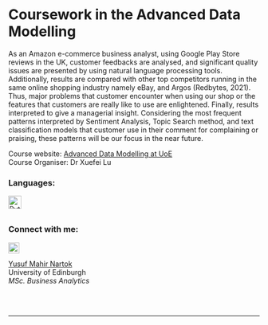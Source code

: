 # Coursework in the Advanced Data Modelling
As an Amazon e-commerce business analyst, using Google Play Store reviews in the UK, customer feedbacks are analysed, and significant quality issues are presented by using natural language processing tools. Additionally, results are compared with other top competitors running in the same online shopping industry namely eBay, and Argos (Redbytes, 2021). Thus, major problems that customer encounter when using our shop or the features that customers are really like to use are enlightened. Finally, results interpreted to give a managerial insight. Considering the most frequent patterns interpreted by Sentiment Analysis, Topic Search method, and text classification models that customer use in their comment for complaining or praising, these patterns will be our focus in the near future. 
<br />

Course website: [Advanced Data Modelling at UoE][coursewebsite]
<br />
Course Organiser: Dr Xuefei Lu

### Languages:

<img align="left" alt="Python" width="26px" src="https://raw.githubusercontent.com/jmnote/z-icons/master/svg/python.svg">

<br /><br />

### Connect with me:

[<img align="left" alt="Maher | LinkedIn" width="22px" src="https://cdn.jsdelivr.net/npm/simple-icons@v3/icons/linkedin.svg" />][linkedin]
<br /><br />
[Yusuf Mahir Nartok](mailto:yusufmahirnartok@gmail.com?subject=[GitHub]%20Disseration%20Code)
<br />
University of Edinburgh
<br />
*MSc. Business Analytics* 

<br />
<br />

---

[coursewebsite]: http://www.drps.ed.ac.uk/21-22/dpt/cxcmse11419.htm
[linkedin]: https://www.linkedin.com/in/yusufmahirnartok/
